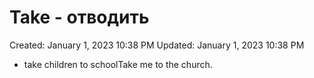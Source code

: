# Take - отводить

Created: January 1, 2023 10:38 PM
Updated: January 1, 2023 10:38 PM

- take children to schoolTake me to the church.